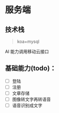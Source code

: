# 服务端

## 技术栈

> koa+mysql

AI 能力调用移动云接口

## 基础能力(todo)：

- [ ] 登陆
- [ ] 注册
- [ ] 文章存储
- [ ] 图像转文字再转语音
- [ ] 语音识别成文字
